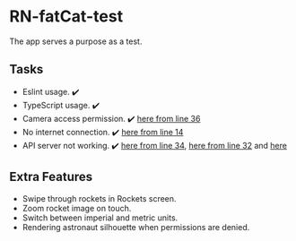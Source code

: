 # RN-fatCat-test

The app serves a purpose as a test.

## Tasks

- Eslint usage. :heavy_check_mark:
- TypeScript usage. :heavy_check_mark:
- Camera access permission. :heavy_check_mark: [here from line 36](screens/CrewMember.tsx)
- No internet connection. :heavy_check_mark: [here from line 14](App.tsx)
- API server not working. :heavy_check_mark: [here from line 34](screens/CrewMembers.tsx), [here from line 32](screens/Rockets.tsx) and [here](hooks/useFetch.ts) 

## Extra Features

- Swipe through rockets in Rockets screen.
- Zoom rocket image on touch.
- Switch between imperial and metric units.
- Rendering astronaut silhouette when permissions are denied.
